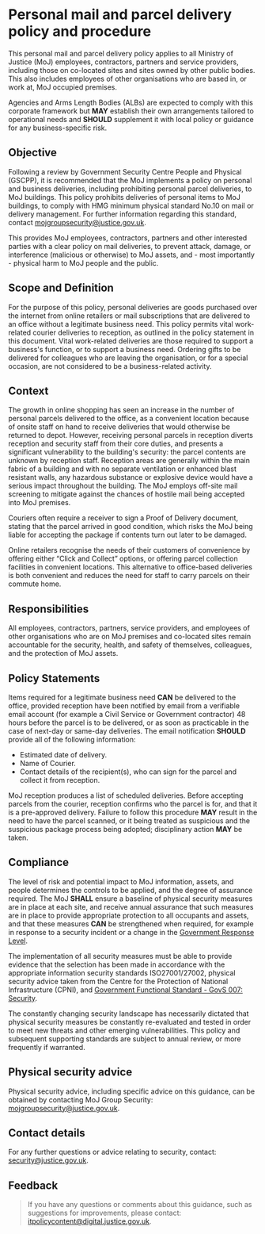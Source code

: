 # Personal mail and parcel delivery policy and procedure

This personal mail and parcel delivery policy applies to all Ministry of Justice \(MoJ\) employees, contractors, partners and service providers, including those on co-located sites and sites owned by other public bodies. This also includes employees of other organisations who are based in, or work at, MoJ occupied premises.

Agencies and Arms Length Bodies \(ALBs\) are expected to comply with this corporate framework but **MAY** establish their own arrangements tailored to operational needs and **SHOULD** supplement it with local policy or guidance for any business-specific risk.

## Objective

Following a review by Government Security Centre People and Physical \(GSCPP\), it is recommended that the MoJ implements a policy on personal and business deliveries, including prohibiting personal parcel deliveries, to MoJ buildings. This policy prohibits deliveries of personal items to MoJ buildings, to comply with HMG minimum physical standard No.10 on mail or delivery management. For further information regarding this standard, contact [mojgroupsecurity@justice.gov.uk](mailto:mojgroupsecurity@justice.gov.uk).

This provides MoJ employees, contractors, partners and other interested parties with a clear policy on mail deliveries, to prevent attack, damage, or interference \(malicious or otherwise\) to MoJ assets, and - most importantly - physical harm to MoJ people and the public.

## Scope and Definition

For the purpose of this policy, personal deliveries are goods purchased over the internet from online retailers or mail subscriptions that are delivered to an office without a legitimate business need. This policy permits vital work-related courier deliveries to reception, as outlined in the policy statement in this document. Vital work-related deliveries are those required to support a business's function, or to support a business need. Ordering gifts to be delivered for colleagues who are leaving the organisation, or for a special occasion, are not considered to be a business-related activity.

## Context

The growth in online shopping has seen an increase in the number of personal parcels delivered to the office, as a convenient location because of onsite staff on hand to receive deliveries that would otherwise be returned to depot. However, receiving personal parcels in reception diverts reception and security staff from their core duties, and presents a significant vulnerability to the building's security: the parcel contents are unknown by reception staff. Reception areas are generally within the main fabric of a building and with no separate ventilation or enhanced blast resistant walls, any hazardous substance or explosive device would have a serious impact throughout the building. The MoJ employs off-site mail screening to mitigate against the chances of hostile mail being accepted into MoJ premises.

Couriers often require a receiver to sign a Proof of Delivery document, stating that the parcel arrived in good condition, which risks the MoJ being liable for accepting the package if contents turn out later to be damaged.

Online retailers recognise the needs of their customers of convenience by offering either “Click and Collect” options, or offering parcel collection facilities in convenient locations. This alternative to office-based deliveries is both convenient and reduces the need for staff to carry parcels on their commute home.

## Responsibilities

All employees, contractors, partners, service providers, and employees of other organisations who are on MoJ premises and co-located sites remain accountable for the security, health, and safety of themselves, colleagues, and the protection of MoJ assets.

## Policy Statements

Items required for a legitimate business need **CAN** be delivered to the office, provided reception have been notified by email from a verifiable email account \(for example a Civil Service or Government contractor\) 48 hours before the parcel is to be delivered, or as soon as practicable in the case of next-day or same-day deliveries. The email notification **SHOULD** provide all of the following information:

-   Estimated date of delivery.
-   Name of Courier.
-   Contact details of the recipient\(s\), who can sign for the parcel and collect it from reception.

MoJ reception produces a list of scheduled deliveries. Before accepting parcels from the courier, reception confirms who the parcel is for, and that it is a pre-approved delivery. Failure to follow this procedure **MAY** result in the need to have the parcel scanned, or it being treated as suspicious and the suspicious package process being adopted; disciplinary action **MAY** be taken.

## Compliance

The level of risk and potential impact to MoJ information, assets, and people determines the controls to be applied, and the degree of assurance required. The MoJ **SHALL** ensure a baseline of physical security measures are in place at each site, and receive annual assurance that such measures are in place to provide appropriate protection to all occupants and assets, and that these measures **CAN** be strengthened when required, for example in response to a security incident or a change in the [Government Response Level](https://www.mi5.gov.uk/threat-levels).

The implementation of all security measures must be able to provide evidence that the selection has been made in accordance with the appropriate information security standards ISO27001/27002, physical security advice taken from the Centre for the Protection of National Infrastructure \(CPNI\), and [Government Functional Standard - GovS 007: Security](https://www.gov.uk/government/publications/government-functional-standard-govs-007-security).

The constantly changing security landscape has necessarily dictated that physical security measures be constantly re-evaluated and tested in order to meet new threats and other emerging vulnerabilities. This policy and subsequent supporting standards are subject to annual review, or more frequently if warranted.

## Physical security advice

Physical security advice, including specific advice on this guidance, can be obtained by contacting MoJ Group Security: [mojgroupsecurity@justice.gov.uk](mailto:mojgroupsecurity@justice.gov.uk).

## Contact details

For any further questions or advice relating to security, contact: [security@justice.gov.uk](mailto:security@justice.gov.uk).

## Feedback

> If you have any questions or comments about this guidance, such as suggestions for improvements, please contact: [itpolicycontent@digital.justice.gov.uk](mailto:itpolicycontent@digital.justice.gov.uk).

